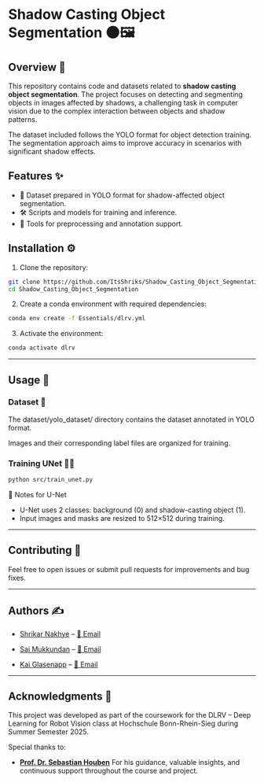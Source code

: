 # Shadow Casting Object Segmentation 🌑🖼️

## Overview 🎯

This repository contains code and datasets related to **shadow casting object segmentation**. The project focuses on detecting and segmenting objects in images affected by shadows, a challenging task in computer vision due to the complex interaction between objects and shadow patterns.

The dataset included follows the YOLO format for object detection training. The segmentation approach aims to improve accuracy in scenarios with significant shadow effects.



## Features ✨

- 📂 Dataset prepared in YOLO format for shadow-affected object segmentation.
- 🛠️ Scripts and models for training and inference.
- 🔧 Tools for preprocessing and annotation support.

## Installation ⚙️

1. Clone the repository:

```bash
git clone https://github.com/ItsShriks/Shadow_Casting_Object_Segmentation.git
cd Shadow_Casting_Object_Segmentation
```
2. Create a conda environment with required dependencies:
```bash
conda env create -f Essentials/dlrv.yml
```
3. Activate the environment:
```bash
conda activate dlrv
```
---

## Usage 🚀

### Dataset 📁
 The dataset/yolo_dataset/ directory contains the dataset annotated in YOLO format.

Images and their corresponding label files are organized for training.

<!--### Training YOLO🏋️‍♂️

```bash
python train.py --data dataset/yolo_dataset --epochs 50 --batch-size 16
```-->
<!--### Inference 🔍
```bash
python inference.py --weights best_model.pth --image path/to/image.jpg
```-->

### Training UNet 🏋️‍♂️
```bash
python src/train_unet.py
```
🧪 Notes for U-Net
- U-Net uses 2 classes: background (0) and shadow-casting object (1).
- Input images and masks are resized to 512×512 during training.
<!--### Inference 🔍
```bash
python inference_unet.py --weights best_model.pth --image path/to/image.jpg
```-->

---

## Contributing 🤝

Feel free to open issues or submit pull requests for improvements and bug fixes.

---

## Authors ✍️

- [Shrikar Nakhye](https://www.linkedin.com/in/shrikar-n-053262188/) – [📧 Email](mailto:shrikar.nakhye@smail.inf.h-brs.de)

- [Sai Mukkundan](mailto:sai.ramamoorthy@smail.inf.h-brs.de) – [📧 Email](mailto:sai.ramamoorthy@smail.inf.h-brs.de)
- [Kai Glasenapp](mailto:kai.glasenapp@smail.inf.h-brs.de) – [📧 Email](mailto:kai.glasenapp@smail.inf.h-brs.de)

---

## Acknowledgments 🙏

This project was developed as part of the coursework for the DLRV – Deep Learning for Robot Vision class at Hochschule Bonn-Rhein-Sieg during Summer Semester 2025.

Special thanks to:

- [**Prof. Dr. Sebastian Houben**](sebastian.houben@h-brs.de)
  For his guidance, valuable insights, and continuous support throughout the course and project.
